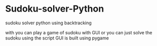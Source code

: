 # Sudoku-solver-Python
sudoku solver python using backtracking

with you can play a game of sudoku with GUI or you can just solve the sudoku using the script
GUI  is built using pygame
